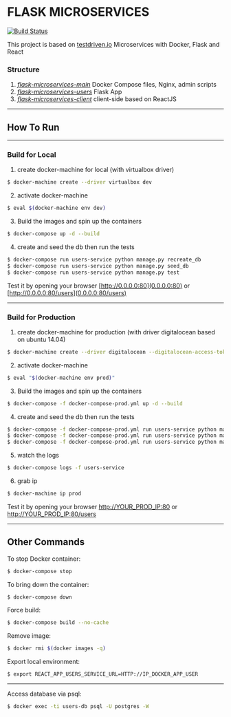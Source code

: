 # FLASK MICROSERVICES

[![Build Status](https://travis-ci.org/repodevs/flask-microservices-main.svg?branch=master)](https://travis-ci.org/repodevs/flask-microservices-main)

This project is based on [testdriven.io](http://testdriven.io/) Microservices with Docker, Flask and React  

### Structure
1. _[flask-microservices-main](https://github.com/repodevs/flask-microservices-main)_ Docker Compose files, Nginx, admin scripts
2. _[flask-microservices-users](https://github.com/repodevs/flask-microservices-users)_ Flask App
3. _[flask-microservices-client](https://github.com/repodevs/flask-microservices-client)_ client-side based on ReactJS
---

## How To Run
----
### Build for Local 
1. create docker-machine for local (with virtualbox driver)
```bash
$ docker-machine create --driver virtualbox dev
```
2. activate docker-machine 
```bash
$ eval $(docker-machine env dev)
```
3. Build the images and spin up the containers
```bash
$ docker-compose up -d --build
```
4. create and seed the db then run the tests
```bash
$ docker-compose run users-service python manage.py recreate_db
$ docker-compose run users-service python manage.py seed_db
$ docker-compose run users-service python manage.py test
```

Test it by opening your browser [http://0.0.0.0:80](0.0.0.0:80) or [http://0.0.0.0:80/users](0.0.0.0:80/users) 

---
### Build for Production 

1. create docker-machine for production (with driver digitalocean based on ubuntu 14.04)   
```bash
$ docker-machine create --driver digitalocean --digitalocean-access-token=DO_TOKEN --digitalocean-image ubuntu-14-04-x64 prod
```
2. activate docker-machine   
```bash
$ eval "$(docker-machine env prod)"
```
3. Build the images and spin up the containers
```bash
$ docker-compose -f docker-compose-prod.yml up -d --build
```
4. create and seed the db then run the tests
```bash
$ docker-compose -f docker-compose-prod.yml run users-service python manage.py recreate_db
$ docker-compose -f docker-compose-prod.yml run users-service python manage.py seed_db
$ docker-compose -f docker-compose-prod.yml run users-service python manage.py test
```
5. watch the logs
```bash
$ docker-compose logs -f users-service
```
6. grab ip
```bash
$ docker-machine ip prod
```

Test it by opening your browser [http://YOUR_PROD_IP:80](YOUR_PROD_IP:80) or [http://YOUR_PROD_IP:80/users](YOUR_PROD_IP:80/users) 

----
## Other Commands

To stop Docker container:
```bash
$ docker-compose stop
```
To bring down the container:
```bash
$ docker-compose down
```
Force build:
```bash
$ docker-compose build --no-cache
```
Remove image:
```bash
$ docker rmi $(docker images -q)
```
Export local environment:
```bash
$ export REACT_APP_USERS_SERVICE_URL=HTTP://IP_DOCKER_APP_USER
```

---
Access database via psql:
```bash
$ docker exec -ti users-db psql -U postgres -W
```

